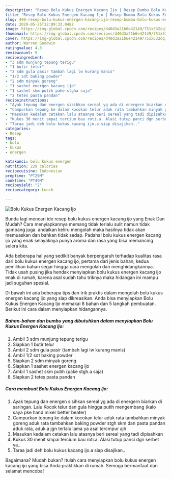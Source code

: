 ```yaml
---
description: "Resep Bolu Kukus Energen Kacang Ijo | Resep Bumbu Bolu Kukus Energen Kacang Ijo Yang Mudah Dan Praktis"
title: "Resep Bolu Kukus Energen Kacang Ijo | Resep Bumbu Bolu Kukus Energen Kacang Ijo Yang Mudah Dan Praktis"
slug: 499-resep-bolu-kukus-energen-kacang-ijo-resep-bumbu-bolu-kukus-energen-kacang-ijo-yang-mudah-dan-praktis
date: 2020-05-25T12:09:33.048Z
image: https://img-global.cpcdn.com/recipes/d40d3a21b6e42149/751x532cq70/bolu-kukus-energen-kacang-ijo-foto-resep-utama.jpg
thumbnail: https://img-global.cpcdn.com/recipes/d40d3a21b6e42149/751x532cq70/bolu-kukus-energen-kacang-ijo-foto-resep-utama.jpg
cover: https://img-global.cpcdn.com/recipes/d40d3a21b6e42149/751x532cq70/bolu-kukus-energen-kacang-ijo-foto-resep-utama.jpg
author: Warren Goodwin
ratingvalue: 4.3
reviewcount: 9
recipeingredient:
- "3 sdm munjung tepung terigu"
- "1 butir telur"
- "2 sdm gula pasir tambah lagi lw kurang manis"
- "1/2 sdt baking powder"
- "2 sdm minyak goreng"
- "1 sashet energen kacang ijo"
- "1 sashet skm putih pake stgha saja"
- "2 tetes pasta pandan"
recipeinstructions:
- "Ayak tepung dan energen sisihkan sereal yg ada di energern biarkan di saringan. Lalu Kocok telur dan gula hingga putih mengembang (kalo saya pke hand mixer better beater)"
- "Campurkan tepung ke dalam kocokan telur aduk rata tambahkan minyak goreng aduk rata tambahkan baking powder stgh skm dan pasta pandan aduk rata, aduk.a jgn terlalu lama ya asal tercmpur ajh"
- "Masukan kedalam cetakan lalu atasnya beri sereal yang tadi dipisahkan"
- "Kukus 30 menit smpai tercium bau roti.a. Alasi tutup panci dgn serbet ya.."
- "Taraa jadi deh bolu kukus kacang ijo.a siap disajikan.."
categories:
- Resep
tags:
- bolu
- kukus
- energen

katakunci: bolu kukus energen 
nutrition: 229 calories
recipecuisine: Indonesian
preptime: "PT29M"
cooktime: "PT49M"
recipeyield: "2"
recipecategory: Lunch

---
```



![Bolu Kukus Energen Kacang Ijo](https://img-global.cpcdn.com/recipes/d40d3a21b6e42149/751x532cq70/bolu-kukus-energen-kacang-ijo-foto-resep-utama.jpg)

Bunda lagi mencari ide resep bolu kukus energen kacang ijo yang Enak Dan Mudah? Cara menyiapkannya memang tidak terlalu sulit namun tidak gampang juga. andaikan keliru mengolah maka hasilnya tidak akan memuaskan dan bahkan tidak sedap. Padahal bolu kukus energen kacang ijo yang enak selayaknya punya aroma dan rasa yang bisa memancing selera kita.



Ada beberapa hal yang sedikit banyak berpengaruh terhadap kualitas rasa dari bolu kukus energen kacang ijo, pertama dari jenis bahan, kedua pemilihan bahan segar hingga cara mengolah dan menghidangkannya. Tidak usah pusing jika hendak menyiapkan bolu kukus energen kacang ijo enak di rumah, karena asal sudah tahu triknya maka hidangan ini mampu jadi suguhan spesial.


Di bawah ini ada beberapa tips dan trik praktis dalam mengolah bolu kukus energen kacang ijo yang siap dikreasikan. Anda bisa menyiapkan Bolu Kukus Energen Kacang Ijo memakai 8 bahan dan 5 langkah pembuatan. Berikut ini cara dalam menyiapkan hidangannya.

<!--inarticleads1-->

##### Bahan-bahan dan bumbu yang dibutuhkan dalam menyiapkan Bolu Kukus Energen Kacang Ijo:

1. Ambil 3 sdm munjung tepung terigu
1. Siapkan 1 butir telur
1. Ambil 2 sdm gula pasir (tambah lagi lw kurang manis)
1. Ambil 1/2 sdt baking powder
1. Siapkan 2 sdm minyak goreng
1. Siapkan 1 sashet energen kacang ijo
1. Ambil 1 sashet skm putih (pake stgh.a saja)
1. Siapkan 2 tetes pasta pandan




<!--inarticleads2-->

##### Cara membuat Bolu Kukus Energen Kacang Ijo:

1. Ayak tepung dan energen sisihkan sereal yg ada di energern biarkan di saringan. Lalu Kocok telur dan gula hingga putih mengembang (kalo saya pke hand mixer better beater)
1. Campurkan tepung ke dalam kocokan telur aduk rata tambahkan minyak goreng aduk rata tambahkan baking powder stgh skm dan pasta pandan aduk rata, aduk.a jgn terlalu lama ya asal tercmpur ajh
1. Masukan kedalam cetakan lalu atasnya beri sereal yang tadi dipisahkan
1. Kukus 30 menit smpai tercium bau roti.a. Alasi tutup panci dgn serbet ya..
1. Taraa jadi deh bolu kukus kacang ijo.a siap disajikan..




Bagaimana? Mudah bukan? Itulah cara menyiapkan bolu kukus energen kacang ijo yang bisa Anda praktikkan di rumah. Semoga bermanfaat dan selamat mencoba!
